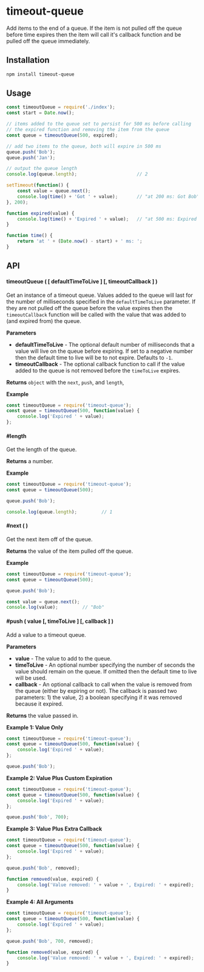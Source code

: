 # timeout-queue

Add items to the end of a queue. If the item is not pulled off the queue before time expires then the item will call it's callback function and be pulled off the queue immediately.

## Installation

```sh
npm install timeout-queue
```

## Usage

```js
const timeoutQueue = require('./index');
const start = Date.now();

// items added to the queue set to persist for 500 ms before calling
// the expired function and removing the item from the queue
const queue = timeoutQueue(500, expired);

// add two items to the queue, both will expire in 500 ms
queue.push('Bob');
queue.push('Jan');

// output the queue length
console.log(queue.length);                      // 2

setTimeout(function() {
    const value = queue.next();
    console.log(time() + 'Got ' + value);       // "at 200 ms: Got Bob"
}, 200);

function expired(value) {
    console.log(time() + 'Expired ' + value);   // "at 500 ms: Expired Jan"
}

function time() {
    return 'at ' + (Date.now() - start) + ' ms: ';
}
```

## API

#### timeoutQueue ( [ defaultTimeToLive ] [, timeoutCallback ] )

Get an instance of a timeout queue. Values added to the queue will last for the number of milliseconds specified in the `defaultTimeToLive` parameter. If they are not pulled off the queue before the value expires then the `timeoutCallback` function will be called with the value that was added to (and expired from) the queue.

**Parameters**

- **defaultTimeToLive** - The optional default number of milliseconds that a value will live on the queue before expiring. If set to a negative number then the default time to live will be to not expire. Defaults to `-1`.
- **timeoutCallback** - The optional callback function to call if the value added to the queue is not removed before the `timeToLive` expires.

**Returns** `object` with the `next`, `push`, and `length`,

**Example**

```js
const timeoutQueue = require('timeout-queue');
const queue = timeoutQueue(500, function(value) {
    console.log('Expired ' + value);
};
```

#### #length

Get the length of the queue.

**Returns** a number.

**Example**

```js
const timeoutQueue = require('timeout-queue');
const queue = timeoutQueue(500);

queue.push('Bob');

console.log(queue.length);         // 1
```

#### #next ( )

Get the next item off of the queue.

**Returns** the value of the item pulled off the queue.

**Example**

```js
const timeoutQueue = require('timeout-queue');
const queue = timeoutQueue(500);

queue.push('Bob');

const value = queue.next();
console.log(value);         // "Bob"
```

#### #push ( value [, timeToLive ] [, callback ] )

Add a value to a timeout queue.

**Parameters**

- **value** - The value to add to the queue.
- **timeToLive** - An optional number specifying the number of seconds the value should remain on the queue. If omitted then the default time to live will be used.
- **callback** - An optional callback to call when the value is removed from the queue (either by expiring or not). The callback is passed two parameters: 1) the value, 2) a boolean specifying if it was removed because it expired.

**Returns** the value passed in.

**Example 1: Value Only**

```js
const timeoutQueue = require('timeout-queue');
const queue = timeoutQueue(500, function(value) {
    console.log('Expired ' + value);
};

queue.push('Bob');
```

**Example 2: Value Plus Custom Expiration**

```js
const timeoutQueue = require('timeout-queue');
const queue = timeoutQueue(500, function(value) {
    console.log('Expired ' + value);
};

queue.push('Bob', 700);
```

**Example 3: Value Plus Extra Callback**

```js
const timeoutQueue = require('timeout-queue');
const queue = timeoutQueue(500, function(value) {
    console.log('Expired ' + value);
};

queue.push('Bob', removed);

function removed(value, expired) {
    console.log('Value removed: ' + value + ', Expired: ' + expired);
}
```

**Example 4: All Arguments**

```js
const timeoutQueue = require('timeout-queue');
const queue = timeoutQueue(500, function(value) {
    console.log('Expired ' + value);
};

queue.push('Bob', 700, removed);

function removed(value, expired) {
    console.log('Value removed: ' + value + ', Expired: ' + expired);
}
```